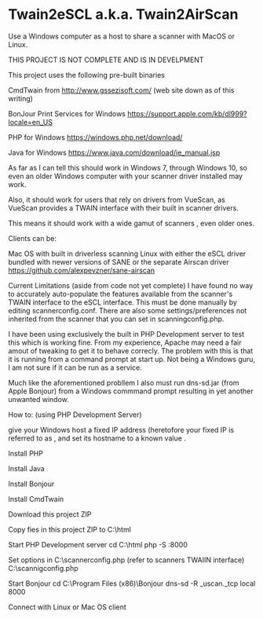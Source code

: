 # Twain2eSCL a.k.a. Twain2AirScan

Use a Windows computer as a host to share a scanner with MacOS or Linux.

THIS PROJECT IS NOT COMPLETE AND IS IN DEVELPMENT

This project uses the following pre-built binaries

CmdTwain from http://www.gssezisoft.com/ (web site down as of this writing)

BonJour Print Services for Windows https://support.apple.com/kb/dl999?locale=en_US

PHP for Windows https://windows.php.net/download/

Java for Windows https://www.java.com/download/ie_manual.jsp

As far as I can tell this should work in Windows 7, through Windows 10, so even an older Windows computer with your scanner driver installed may work. 

Also, it should work for users that rely on drivers from VueScan, as VueScan provides a TWAIN interface with their built in scanner drivers.

This means it should work with a wide gamut of scanners , even older ones. 


Clients can be: 


Mac OS with built in driverless scanning
Linux with either the eSCL driver bundled with newer versions of SANE or the separate Airscan driver https://github.com/alexpevzner/sane-airscan


Current Limitations (aside from code not yet complete)
I have found no way to accurately auto-populate the features available from the scanner's TWAIN interface to the eSCL interface. This must be done manually by editing scannerconfig.conf. There are also some settings/preferences not inherited from the scanner that you can set in scanningconfig.php.

I have been using  exclusively the built in PHP Development server to test this which is working fine. From my experience, Apache may need a fair amout of tweaking to get it to behave correcly. The problem with this is that it is running from a command prompt at start up. Not being a Windows guru, I am  not sure if it can be run as a service.

Much like the aforementioned probllem I also must run dns-sd.jar (from Apple Bonjour) from a Windows commmand prompt resulting in yet another unwanted window.


How to: (using PHP Development Server)

give your Windows host a fixed IP address (heretofore your fixed IP  is referred to as <IPAADDRESS>, and set its hostname to a known value <HOSTNAME>.

  
  Install PHP

  Install Java

  
  Install Bonjour

  Install CmdTwain

  Download this project ZIP

  Copy fies in this project ZIP to C:\html
  
  Start PHP Development server 
  cd C:\html
  php -S <IPADDRESS>:8000
  
  Set options in
  C:\scannerconfig.php (refer to scanners TWAIIN interface)
  C:\scannigconfig.php
  
  Start Bonjour
  cd C:\Program Files (x86)\Bonjour
  dns-sd -R <HOSTNAME> _uscan._tcp local 8000


  Connect with Linux or Mac OS client
  
